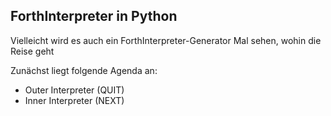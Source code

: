ForthInterpreter in Python
--------------------------
Vielleicht wird es auch ein ForthInterpreter-Generator
Mal sehen, wohin die Reise geht

Zunächst liegt folgende Agenda an:

- Outer Interpreter (QUIT)
- Inner Interpreter (NEXT)
